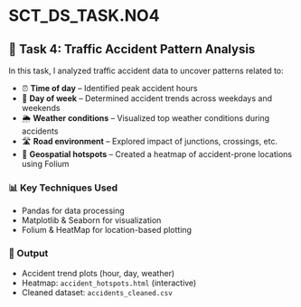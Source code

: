 # SCT_DS_TASK.NO4
## 🚦 Task 4: Traffic Accident Pattern Analysis

In this task, I analyzed traffic accident data to uncover patterns related to:

- ⏰ **Time of day** – Identified peak accident hours
- 📅 **Day of week** – Determined accident trends across weekdays and weekends
- 🌦️ **Weather conditions** – Visualized top weather conditions during accidents
- 🛣️ **Road environment** – Explored impact of junctions, crossings, etc.
- 📍 **Geospatial hotspots** – Created a heatmap of accident-prone locations using Folium

### 📊 Key Techniques Used
- Pandas for data processing
- Matplotlib & Seaborn for visualization
- Folium & HeatMap for location-based plotting

### 📁 Output
- Accident trend plots (hour, day, weather)
- Heatmap: `accident_hotspots.html` (interactive)
- Cleaned dataset: `accidents_cleaned.csv`
